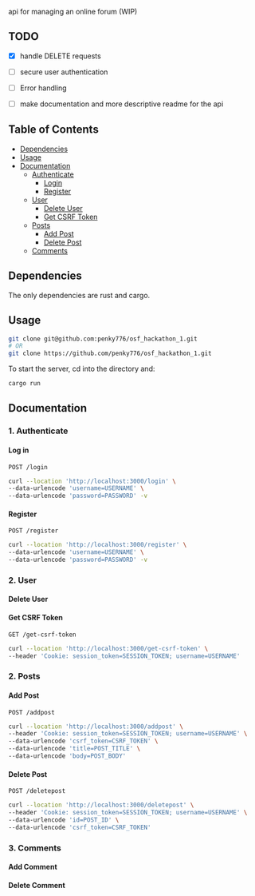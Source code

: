 api for managing an online forum (WIP)

## TODO
- [x] handle DELETE requests 
- [ ] secure user authentication 
- [ ] Error handling
- [ ] make documentation and more descriptive readme for the api




## Table of Contents

* [Dependencies](#dependencies)
* [Usage](#usage)
* [Documentation](#documentation)
    - [Authenticate](#1-authenticate)
        - [Login](#log-in)
        - [Register](#register)
    - [User](#2-user)
        - [Delete User](#delete-user)
        - [Get CSRF Token](#get-csrf-token)
    - [Posts](#2-posts)
        - [Add Post](#add-post)
        - [Delete Post](#delete-post)
    - [Comments](#3-comments)

## Dependencies

The only dependencies are rust and cargo.

## Usage

``` bash
git clone git@github.com:penky776/osf_hackathon_1.git
# OR
git clone https://github.com/penky776/osf_hackathon_1.git
```
To start the server, cd into the directory and:
``` bash
cargo run
```

## Documentation

### 1. Authenticate

#### Log in 
`POST /login`

```bash
curl --location 'http://localhost:3000/login' \
--data-urlencode 'username=USERNAME' \
--data-urlencode 'password=PASSWORD' -v
```

#### Register
`POST /register`

```bash
curl --location 'http://localhost:3000/register' \
--data-urlencode 'username=USERNAME' \
--data-urlencode 'password=PASSWORD' -v
```

### 2. User

#### Delete User

#### Get CSRF Token
`GET /get-csrf-token`

```bash
curl --location 'http://localhost:3000/get-csrf-token' \
--header 'Cookie: session_token=SESSION_TOKEN; username=USERNAME'
```

### 2. Posts

#### Add Post 
`POST /addpost`

```bash
curl --location 'http://localhost:3000/addpost' \
--header 'Cookie: session_token=SESSION_TOKEN; username=USERNAME' \
--data-urlencode 'csrf_token=CSRF_TOKEN' \
--data-urlencode 'title=POST_TITLE' \
--data-urlencode 'body=POST_BODY'
```

#### Delete Post 
`POST /deletepost`

```bash
curl --location 'http://localhost:3000/deletepost' \
--header 'Cookie: session_token=SESSION_TOKEN; username=USERNAME' \
--data-urlencode 'id=POST_ID' \
--data-urlencode 'csrf_token=CSRF_TOKEN'
```

### 3. Comments

#### Add Comment

#### Delete Comment